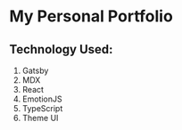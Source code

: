 # My Personal Portfolio

## Technology Used:

1. Gatsby
2. MDX
3. React
4. EmotionJS
5. TypeScript
6. Theme UI 

